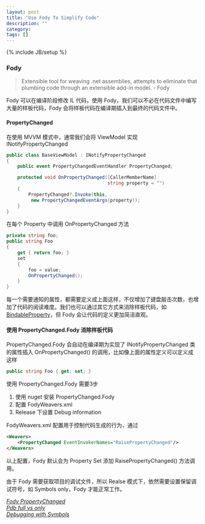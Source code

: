 ```yaml
---
layout: post
title: "Use Fody To Simplify Code"
description: ""
category: 
tags: []
---
```

{% include JB/setup %}

### Fody

> Extensible tool for weaving .net assemblies, attempts to eliminate that plumbing code through an extensible add-in model. - Fody

Fody 可以在编译阶段修改 IL 代码，使用 Fody，我们可以不必在代码文件中编写大量的样板代码，Fody 会将样板代码在编译期插入到最终的代码文件中。

#### PropertyChanged

在使用 MVVM 模式中，通常我们会将 ViewModel 实现 INotifyPropertyChanged

```csharp
public class BaseViewModel : INotifyPropertyChanged
{
    public event PropertyChangedEventHandler PropertyChanged;

    protected void OnPropertyChanged([CallerMemberName]
                                     string property = "")
    {
        PropertyChanged?.Invoke(this,
         new PropertyChangedEventArgs(property));
    }
}
```

在每个 Property 中调用 OnPropertyChanged 方法

```csharp
private string foo;
public string Foo
{
    get { return foo; }
    set
    {
        foo = value;
        OnPropertyChanged();
    }
}
```

每一个需要通知的属性，都需要定义成上面这样，不仅增加了键盘敲击次数，也增加了代码的阅读难度。我们也可以通过其它方式来消除样板代码，如 [BindableProperty](http://www.sullinger.us/blog/2014/12/20/good-bye-onpropertychanged-hello-bindableproperty)，但 Fody 会让代码的定义更加简洁直观。

#### 使用 PropertyChanged.Fody 消除样板代码

PropertyChanged.Fody 会自动在编译期为实现了 INotifyPropertyChanged 类的属性插入 OnPropertyChanged() 的调用，比如像上面的属性定义可以定义成这样

```csharp
public string Foo { get; set; }
```

使用 PropertyChanged.Fody 需要3步

1. 使用 nuget 安装 PropertyChanged.Fody
2. 配置 FodyWeavers.xml
3. Release 下设置 Debug information

FodyWeavers.xml 配置用于控制代码生成的行为，通过

```xml
<Weavers>
	<PropertyChanged EventInvokerNames="RaisePropertyChanged"/>
</Weavers>
```

以上配置，Fody 默认会为 Property Set 添加 RaisePropertyChanged() 方法调用。

由于 Fody 需要获取项目的调试文件，所以 Realse 模式下，依然需要设置保留调试符号，如 Symbols only，Fody 才能正常工作。

[*Fody PropertyChanged*](https://github.com/Fody/PropertyChanged)  
[*Pdb full vs only*](https://stackoverflow.com/questions/7713514/should-i-compile-release-builds-with-debug-info-as-full-or-pdb-only)  
[*Debugging with Symbols*](https://msdn.microsoft.com/en-us/library/windows/desktop/ee416588(v=vs.85).aspx#using_symbols_for_debugging)